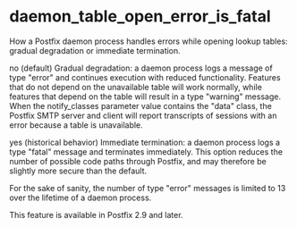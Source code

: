# daemon_table_open_error_is_fatal 

 How a Postfix daemon process handles errors while opening lookup
tables: gradual degradation or immediate termination. 



  no  (default)    Gradual degradation: a
daemon process logs a message of type "error" and continues execution
with reduced functionality. Features that do not depend on the
unavailable table will work normally, while features that depend
on the table will result in a type "warning" message.   When
the notify_classes parameter value contains the "data" class, the
Postfix SMTP server and client will report transcripts of sessions
with an error because a table is unavailable.   

  yes  (historical behavior)    Immediate
termination: a daemon process logs a type "fatal" message and
terminates immediately.  This option reduces the number of possible
code paths through Postfix, and may therefore be slightly more
secure than the default.   



 For the sake of sanity, the number of type "error" messages is
limited to 13 over the lifetime of a daemon process. 

 This feature is available in Postfix 2.9 and later.  


